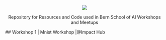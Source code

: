 <p align="center">
  <img src="https://github.com/Avik-Jain/School-of-AI/blob/master/graphics/School%20of%20ai%20inverse%20logo.png">
</p>
<p align="center">
 Repository for Resources and Code used in Bern School of AI Workshops and Meetups
</p>

## Workshop 1 | Mnist Workshop |@Impact Hub
